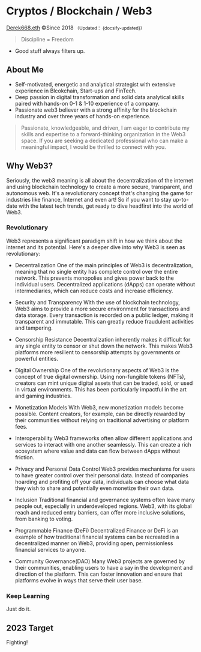# Cryptos / Blockchain / Web3

[Derek668.eth](https://derek-mu.github.io/) &copy;Since 2018  <small>（Updated： {docsify-updated}）</small>


> Discipline = Freedom

- Good stuff always filters up.


## About Me

- Self-motivated, energetic and analytical strategist with extensive experience in Blcokchain, Start-ups and FinTech. 
- Deep passion in digital transformation and solid data analytical skills paired with hands-on 0-1 & 1-10 experience of a company.
- Passionate web3 believer with a strong affinity for the blockchain industry and over three years of hands-on experience.


> Passionate, knowledgeable, and driven, I am eager to contribute my skills and expertise to a forward-thinking organization in the Web3 space. If you are seeking a dedicated professional who can make a meaningful impact, I would be thrilled to connect with you.



## Why Web3?

Seriously, the web3 meaning is all about the decentralization of the internet and using blockchain technology to create a more secure, transparent, and autonomous web. It's a revolutionary concept that's changing the game for industries like finance, Internet and even art! So if you want to stay up-to-date with the latest tech trends, get ready to dive headfirst into the world of Web3.


### Revolutionary

Web3 represents a significant paradigm shift in how we think about the internet and its potential. Here's a deeper dive into why Web3 is seen as revolutionary:

- Decentralization
  One of the main principles of Web3 is decentralization, meaning that no single entity has complete control over the entire network. This prevents monopolies and gives power back to the individual users. Decentralized applications (dApps) can operate without intermediaries, which can reduce costs and increase efficiency.

- Security and Transparency
  With the use of blockchain technology, Web3 aims to provide a more secure environment for transactions and data storage. Every transaction is recorded on a public ledger, making it transparent and immutable. This can greatly reduce fraudulent activities and tampering.

- Censorship Resistance
  Decentralization inherently makes it difficult for any single entity to censor or shut down the network. This makes Web3 platforms more resilient to censorship attempts by governments or powerful entities.

- Digital Ownership
  One of the revolutionary aspects of Web3 is the concept of true digital ownership. Using non-fungible tokens (NFTs), creators can mint unique digital assets that can be traded, sold, or used in virtual environments. This has been particularly impactful in the art and gaming industries.

- Monetization Models
  With Web3, new monetization models become possible. Content creators, for example, can be directly rewarded by their communities without relying on traditional advertising or platform fees.

- Interoperability
  Web3 frameworks often allow different applications and services to interact with one another seamlessly. This can create a rich ecosystem where value and data can flow between dApps without friction.

- Privacy and Personal Data Control
  Web3 provides mechanisms for users to have greater control over their personal data. Instead of companies hoarding and profiting off your data, individuals can choose what data they wish to share and potentially even monetize their own data.

- Inclusion
  Traditional financial and governance systems often leave many people out, especially in underdeveloped regions. Web3, with its global reach and reduced entry barriers, can offer more inclusive solutions, from banking to voting.

- Programmable Finance (DeFi)
  Decentralized Finance or DeFi is an example of how traditional financial systems can be recreated in a decentralized manner on Web3, providing open, permissionless financial services to anyone.

- Community Governance(DAO)
  Many Web3 projects are governed by their communities, enabling users to have a say in the development and direction of the platform. This can foster innovation and ensure that platforms evolve in ways that serve their user base.



### Keep Learning

Just do it.


## 2023 Target

Fighting!

